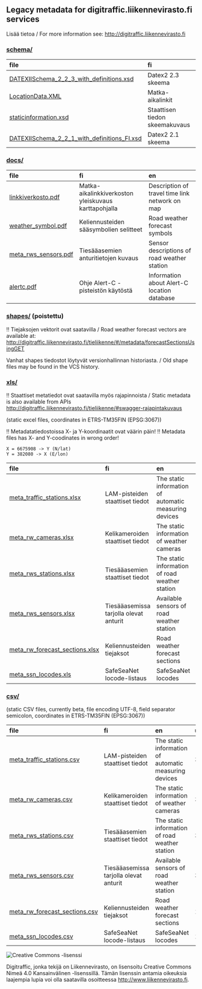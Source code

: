 ## Legacy metadata for digitraffic.liikennevirasto.fi services

Lisää tietoa / For more information see: http://digitraffic.liikennevirasto.fi

### [schema/](schema/)
|file |fi |en |
|:-----|:---|:---|
|[DATEXIISchema\_2\_2\_3\_with\_definitions.xsd][DATEXIISchema_2_2_3_with_definitions.xsd]|Datex2 2.3 skeema|Datex2 2.3 schema|
|[LocationData.XML]|Matka-aikalinkit|Travel time links|
|[staticinformation.xsd]|Staattisen tiedon skeemakuvaus|Schema for static data|
|[DATEXIISchema_2_2_1_with_definitions_FI.xsd]|Datex2 2.1 skeema|Datex2.2.1 schema|

### [docs/](docs/)
|file |fi |en |
|:-----|:---|:---|
|[linkkiverkosto.pdf]|Matka-aikalinkkiverkoston yleiskuvaus karttapohjalla|Description of travel time link network on map|
|[weather_symbol.pdf]|Keliennusteiden sääsymbolien selitteet|Road weather forecast symbols|
|[meta\_rws\_sensors.pdf][meta_rws_sensors.pdf]|Tiesääasemien anturitietojen kuvaus|Sensor descriptions of road weather station|
|[alertc.pdf]|Ohje Alert-C -pisteistön käytöstä|Information about Alert-C location database|

### [shapes/](shapes/) (poistettu)
:bangbang: Tiejaksojen vektorit ovat saatavilla / Road weather forecast vectors are available at: http://digitraffic.liikennevirasto.fi/tieliikenne/#/metadata/forecastSectionsUsingGET

Vanhat shapes tiedostot löytyvät versionhallinnan historiasta. / Old shape files may be found in the VCS history.

### [xls/](xls/)
:bangbang: Staattiset metatiedot ovat saatavilla myös rajapinnoista / Static metadata is also available from APIs  http://digitraffic.liikennevirasto.fi/tieliikenne/#swagger-rajapintakuvaus

(static excel files, coordinates in ETRS-TM35FIN (EPSG:3067))

:bangbang: Metadatatiedostoissa X- ja Y-koordinaatit ovat väärin päin!
:bangbang: Metadata files has X- and Y-coodinates in wrong order!

    X = 6675908 -> Y (N/lat)
    Y = 382080 -> X (E/lon)

|file |fi |en |updated |
|:-----|:---|:---|:---|
|[meta\_traffic\_stations.xlsx][meta_traffic_stations.xlsx]|LAM-pisteiden staattiset tiedot|The static information of automatic measuring devices|30.11.2016|
|[meta\_rw\_cameras.xlsx][meta_rw_cameras.xlsx]|Kelikameroiden staattiset tiedot|The static information of weather cameras|30.11.2016|
|[meta\_rws\_stations.xlsx][meta_rws_stations.xlsx]|Tiesääasemien staattiset tiedot|The static information of road weather station|30.11.2016|
|[meta\_rws\_sensors.xlsx][meta_rws_sensors.xlsx]|Tiesääasemissa tarjolla olevat anturit|Available sensors of road weather station|30.11.2016|
|[meta\_rw\_forecast\_sections.xlsx][meta_rw_forecast_sections.xlsx]|Keliennusteiden tiejaksot|Road weather forecast sections|10.11.2016|
|[meta\_ssn\_locodes.xls][meta_ssn_locodes.xls]|SafeSeaNet locode-listaus|SafeSeaNet locodes|1.11.2016|


### [csv/](csv/)
(static CSV files, currently beta, file encoding UTF-8, field separator semicolon, coordinates in ETRS-TM35FIN (EPSG:3067))

|file |fi |en |updated |
|:-----|:---|:---|:---|
|[meta\_traffic\_stations.csv][meta_traffic_stations.csv]|LAM-pisteiden staattiset tiedot|The static information of automatic measuring devices|30.11.2016|
|[meta\_rw\_cameras.csv][meta_rw_cameras.csv]|Kelikameroiden staattiset tiedot|The static information of weather cameras|30.11.2016|
|[meta\_rws\_stations.csv][meta_rws_stations.csv]|Tiesääasemien staattiset tiedot|The static information of road weather station|30.11.2016|
|[meta\_rws\_sensors.csv][meta_rws_sensors.csv]|Tiesääasemissa tarjolla olevat anturit|Available sensors of road weather station|30.11.2016|
|[meta\_rw\_forecast\_sections.csv][meta_rw_forecast_sections.csv]| Keliennusteiden tiejaksot|Road weather forecast sections|10.11.2016|
|[meta\_ssn\_locodes.csv][meta_ssn_locodes.csv]|SafeSeaNet locode-listaus|SafeSeaNet locodes|1.11.2016|


![Creative Commons -lisenssi](https://i.creativecommons.org/l/by/4.0/88x31.png)

Digitraffic, jonka tekijä on Liikennevirasto, on lisensoitu Creative Commons Nimeä 4.0 Kansainvälinen -lisenssillä.
Tämän lisenssin antamia oikeuksia laajempia lupia voi olla saatavilla osoitteessa http://www.liikennevirasto.fi.


[DATEXIISchema_2_2_3_with_definitions.xsd]: schema/DATEXIISchema_2_2_3_with_definitions.xsd
[DATEXIISchema_2_2_1_with_definitions_FI.xsd]: schema/DATEXIISchema_2_2_1_with_definitions_FI.xsd
[LocationData.XML]: schema/LocationData.XML
[staticinformation.xsd]: schema/staticinformation.xsd

[linkkiverkosto.pdf]: docs/linkkiverkosto.pdf
[weather_symbol.pdf]: docs/weather_symbol.pdf
[meta_rws_sensors.pdf]: docs/meta_rws_sensors.pdf
[alertc.pdf]: docs/alertc.pdf

[tiejaksot_shapefiles.zip]: shapes/tiejaksot_shapefiles.zip

[meta_rw_cameras.xlsx]: xls/meta_rw_cameras.xlsx
[meta_rws_stations.xlsx]: xls/meta_rws_stations.xlsx
[meta_traffic_stations.xlsx]: xls/meta_traffic_stations.xlsx
[meta_rws_sensors.xlsx]: xls/meta_rws_sensors.xlsx
[meta_rw_forecast_sections.xlsx]: xls/meta_rw_forecast_sections.xlsx
[meta_ssn_locodes.xls]: xls/meta_ssn_locodes.xls

[meta_rw_cameras.csv]: csv/meta_rw_cameras.csv
[meta_rws_stations.csv]: csv/meta_rws_stations.csv
[meta_traffic_stations.csv]: csv/meta_traffic_stations.csv
[meta_rws_sensors.csv]: csv/meta_rws_sensors.csv
[meta_rw_forecast_sections.csv]: csv/meta_rw_forecast_sections.csv
[meta_ssn_locodes.csv]: csv/meta_ssn_locodes.csv

